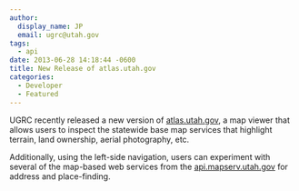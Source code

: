 ```yaml
---
author:
  display_name: JP
  email: ugrc@utah.gov
tags:
  - api
date: 2013-06-28 14:18:44 -0600
title: New Release of atlas.utah.gov
categories:
  - Developer
  - Featured
---
```

<p>UGRC recently released a new version of <a href="https://atlas.utah.gov/">atlas.utah.gov</a>, a map viewer that allows users to inspect the statewide base map services that highlight terrain, land ownership, aerial photography, etc.</p>
<p>Additionally, using the left-side navigation, users can experiment with several of the map-based web services from the <a href="https://api.mapserv.utah.gov/">api.mapserv.utah.gov</a> for address and place-finding.</p>
